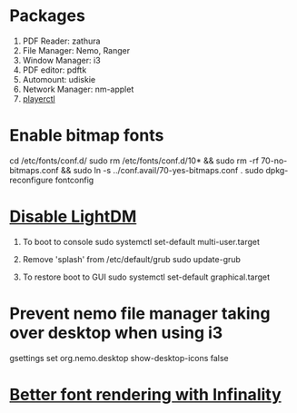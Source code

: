 # Packages
1. PDF Reader: zathura
2. File Manager: Nemo, Ranger
3. Window Manager: i3
4. PDF editor: pdftk
5. Automount: udiskie
6. Network Manager: nm-applet
7. [playerctl](https://github.com/acrisci/playerctl/releases/download/v0.5.0/playerctl-0.5.0_amd64.deb)


# Enable bitmap fonts

cd /etc/fonts/conf.d/
sudo rm /etc/fonts/conf.d/10* && sudo rm -rf 70-no-bitmaps.conf && sudo ln -s ../conf.avail/70-yes-bitmaps.conf .
sudo dpkg-reconfigure fontconfig

# [Disable LightDM](https://askubuntu.com/questions/800239/how-to-disable-lightdmdisplay-manager-on-ubuntu-16-0-4-lts)

1. To boot to console
sudo systemctl set-default multi-user.target

2. Remove 'splash' from /etc/default/grub
sudo update-grub

3. To restore boot to GUI
sudo systemctl set-default graphical.target

# Prevent nemo file manager taking over desktop when using i3
gsettings set org.nemo.desktop show-desktop-icons false

# [Better font rendering with Infinality](http://www.webupd8.org/2013/06/better-font-rendering-in-linux-with.html)
